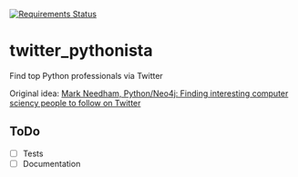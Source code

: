 [![Requirements Status](https://requires.io/github/lancelote/twitter_pythonista/requirements.svg?branch=master)](https://requires.io/github/lancelote/twitter_pythonista/requirements/?branch=master)

# twitter_pythonista

Find top Python professionals via Twitter

Original idea: [Mark Needham, Python/Neo4j: Finding interesting computer sciency people to follow on Twitter](http://www.markhneedham.com/blog/2015/03/11/pythonneo4j-finding-interesting-computer-sciency-people-to-follow-on-twitter/)

## ToDo

- [ ] Tests
- [ ] Documentation
